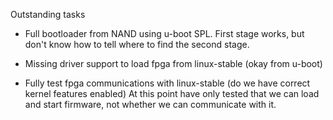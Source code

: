 Outstanding tasks

* Full bootloader from NAND using u-boot SPL. First stage works, but don't know how to tell where to find the second stage.

* Missing driver support to load fpga from linux-stable (okay from u-boot)

* Fully test fpga communications with linux-stable (do we have correct kernel features enabled)
  At this point have only tested that we can load and start firmware, not whether we can communicate with it.
